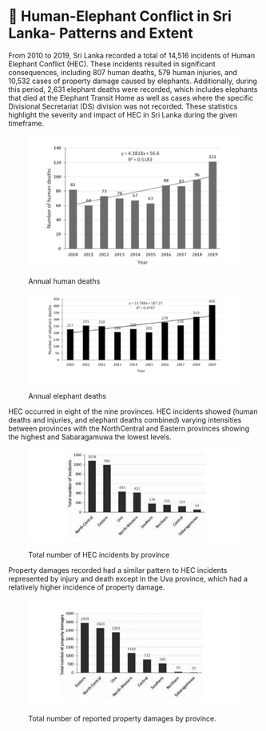 # 🦣 Human-Elephant Conflict in Sri Lanka- Patterns and Extent

From 2010 to 2019, Sri Lanka recorded a total of 14,516 incidents of Human Elephant Conflict (HEC). These incidents resulted in significant consequences, including 807 human deaths, 579 human injuries, and 10,532 cases of property damage caused by elephants. Additionally, during this period, 2,631 elephant deaths were recorded, which includes elephants that died at the Elephant Transit Home as well as cases where the specific Divisional Secretariat (DS) division was not recorded. These statistics highlight the severity and impact of HEC in Sri Lanka during the given timeframe.



<figure><img src="../../.gitbook/assets/1234.png" alt=""><figcaption><p>Annual human deaths</p></figcaption></figure>



<figure><img src="../../.gitbook/assets/12345.png" alt=""><figcaption><p>Annual elephant deaths</p></figcaption></figure>

HEC occurred in eight of the nine provinces. HEC incidents showed (human deaths and injuries, and elephant deaths combined) varying intensities between provinces with the NorthCentral and Eastern provinces showing the highest and Sabaragamuwa the lowest levels.



<figure><img src="../../.gitbook/assets/11111111.png" alt=""><figcaption><p>Total number of HEC incidents by province</p></figcaption></figure>

Property damages recorded had a similar pattern to HEC incidents represented by injury and death except in the Uva province, which had a relatively higher incidence of property damage.



<figure><img src="../../.gitbook/assets/22222222.png" alt=""><figcaption><p>Total number of reported property damages by province.</p></figcaption></figure>

